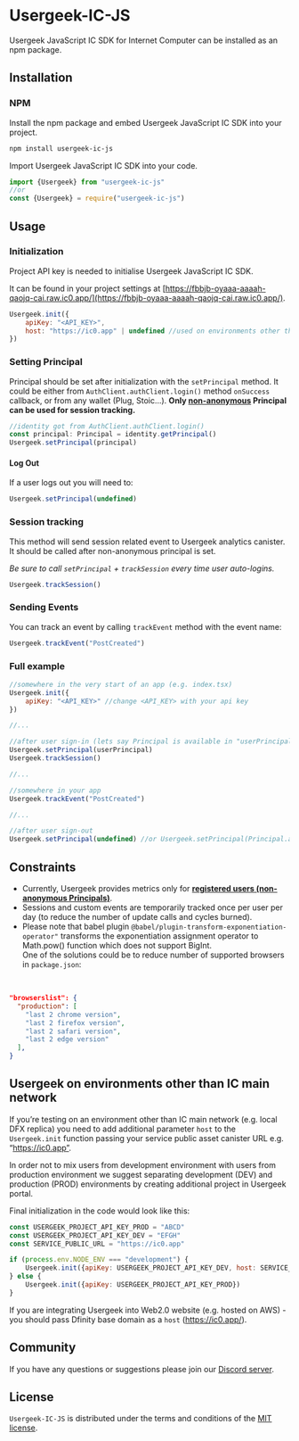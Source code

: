 # Usergeek-IC-JS

Usergeek JavaScript IC SDK for Internet Computer can be installed as an npm package.

## Installation

### NPM

Install the npm package and embed Usergeek JavaScript IC SDK into your project.

```sh
npm install usergeek-ic-js
```

Import Usergeek JavaScript IC SDK into your code.

```javascript
import {Usergeek} from "usergeek-ic-js"
//or
const {Usergeek} = require("usergeek-ic-js")
```

## Usage

### Initialization

Project API key is needed to initialise Usergeek JavaScript IC SDK.

It can be found in your project settings at [https://fbbjb-oyaaa-aaaah-qaojq-cai.raw.ic0.app/](https://fbbjb-oyaaa-aaaah-qaojq-cai.raw.ic0.app/).

```javascript
Usergeek.init({
    apiKey: "<API_KEY>",
    host: "https://ic0.app" | undefined //used on environments other than IC main network
})
```

### Setting Principal

Principal should be set after initialization with the `setPrincipal` method. It could be either from `AuthClient.authClient.login()` method `onSuccess` callback, or from any wallet (Plug, Stoic...). **Only <ins>non-anonymous</ins> Principal can be used for session tracking.** 

```javascript
//identity got from AuthClient.authClient.login()
const principal: Principal = identity.getPrincipal()
Usergeek.setPrincipal(principal)
````

#### Log Out

If a user logs out you will need to:

```javascript
Usergeek.setPrincipal(undefined)
````

### Session tracking

This method will send session related event to Usergeek analytics canister. It should be called after non-anonymous principal is set.

*Be sure to call `setPrincipal` + `trackSession` every time user auto-logins.*

```javascript
Usergeek.trackSession()
```

### Sending Events

You can track an event by calling `trackEvent` method with the event name:

```javascript
Usergeek.trackEvent("PostCreated")
````

### Full example

```javascript
//somewhere in the very start of an app (e.g. index.tsx)
Usergeek.init({
    apiKey: "<API_KEY>" //change <API_KEY> with your api key
})

//...

//after user sign-in (lets say Principal is available in "userPrincipal" variable)
Usergeek.setPrincipal(userPrincipal)
Usergeek.trackSession()

//...

//somewhere in your app
Usergeek.trackEvent("PostCreated")

//...

//after user sign-out
Usergeek.setPrincipal(undefined) //or Usergeek.setPrincipal(Principal.anonymous())
```

## Constraints

* Currently, Usergeek provides metrics only for **<ins>registered users (non-anonymous Principals)</ins>**.
* Sessions and custom events are temporarily tracked once per user per day (to reduce the number of update calls and cycles burned). 
* Please note that babel plugin `@babel/plugin-transform-exponentiation-operator"` transforms the exponentiation assignment operator to Math.pow() function which does not support BigInt.<br/>One of the solutions could be to reduce number of supported browsers in `package.json`:
<br/>

```json
"browserslist": {
  "production": [
    "last 2 chrome version",
    "last 2 firefox version",
    "last 2 safari version",
    "last 2 edge version"
  ],
}
```

## Usergeek on environments other than IC main network

If you’re testing on an environment other than IC main network (e.g. local DFX replica) you need to add additional parameter `host` to the `Usergeek.init` function passing your service public asset canister URL e.g. “https://ic0.app”.

In order not to mix users from development environment with users from production environment we suggest separating development (DEV) and production (PROD) environments by creating additional project in Usergeek portal.

Final initialization in the code would look like this:
```javascript
const USERGEEK_PROJECT_API_KEY_PROD = "ABCD"
const USERGEEK_PROJECT_API_KEY_DEV = "EFGH"
const SERVICE_PUBLIC_URL = "https://ic0.app"

if (process.env.NODE_ENV === "development") {
    Usergeek.init({apiKey: USERGEEK_PROJECT_API_KEY_DEV, host: SERVICE_PUBLIC_URL})
} else {
    Usergeek.init({apiKey: USERGEEK_PROJECT_API_KEY_PROD})
}
```

If you are integrating Usergeek into Web2.0 website (e.g. hosted on AWS) - you should pass Dfinity base domain as a `host` (https://ic0.app/).

## Community

If you have any questions or suggestions please join our [Discord server](https://discord.gg/CvTpv2TeKs).

## License

`Usergeek-IC-JS` is distributed under the terms and conditions of the [MIT license](https://github.com/usergeek/usergeek-ic-js/blob/main/LICENSE).